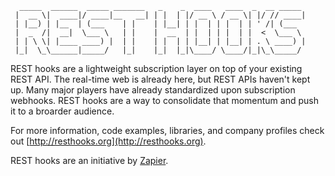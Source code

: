 ```
  _____  ______  _____ _______   _    _  ____   ____  _  __ _____ 
 |  __ \|  ____|/ ____|__   __| | |  | |/ __ \ / __ \| |/ // ____|
 | |__) | |__  | (___    | |    | |__| | |  | | |  | | ' /| (___  
 |  _  /|  __|  \___ \   | |    |  __  | |  | | |  | |  <  \___ \ 
 | | \ \| |____ ____) |  | |    | |  | | |__| | |__| | . \ ____) |
 |_|  \_\______|_____/   |_|    |_|  |_|\____/ \____/|_|\_\_____/ 
```                                                               

REST hooks are a lightweight subscription layer on top of your existing REST API. The real-time web is already here, but REST APIs haven't kept up. Many major players have already standardized upon subscription webhooks. REST hooks are a way to consolidate that momentum and push it to a broarder audience.

For more information, code examples, libraries, and company profiles check out [http://resthooks.org](http://resthooks.org).

REST hooks are an initiative by [Zapier](https://zapier.com).